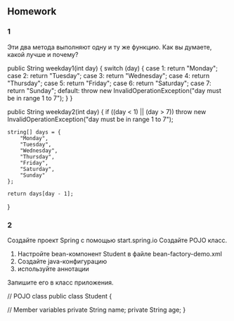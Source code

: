 ## Homework

### 1  
Эти два метода выполняют одну и ту же функцию. Как вы думаете, какой лучше и почему?

public String weekday1(int day) {
switch (day) {
case 1:
return "Monday";
case 2:
return "Tuesday";
case 3:
return "Wednesday";
case 4:
return "Thursday";
case 5:
return "Friday";
case 6:
return "Saturday";
case 7:
return "Sunday";
default:
throw new InvalidOperationException("day must be in range 1 to 7");
}
}

public String weekday2(int day) {
if ((day < 1) || (day > 7)) throw new InvalidOperationException("day must be in range 1 to 7");

    string[] days = {
        "Monday",
        "Tuesday",
        "Wednesday",
        "Thursday",
        "Friday",
        "Saturday",
        "Sunday"
    };

    return days[day - 1];
}


### 2  

Создайте проект Spring с помощью start.spring.io
Создайте POJO класс.

1) Настройте bean-компонент Student в файле bean-factory-demo.xml
2) Создайте java-конфигурацию
3) используйте аннотации

Запишите его в класс приложения.


// POJO class
public class Student {

// Member variables
private String name;
private String age;
}


   
  



 


  
	